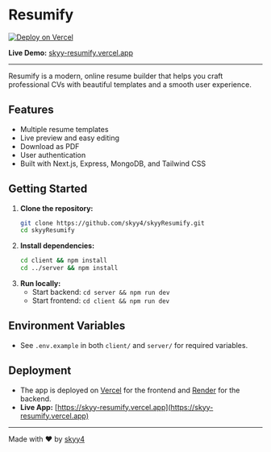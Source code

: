 # Resumify

[![Deploy on Vercel](https://vercel.com/button)](https://skyy-resumify.vercel.app)

**Live Demo:** [skyy-resumify.vercel.app](https://skyy-resumify.vercel.app)

---

Resumify is a modern, online resume builder that helps you craft professional CVs with beautiful templates and a smooth user experience.

## Features
- Multiple resume templates
- Live preview and easy editing
- Download as PDF
- User authentication
- Built with Next.js, Express, MongoDB, and Tailwind CSS

## Getting Started

1. **Clone the repository:**
   ```sh
   git clone https://github.com/skyy4/skyyResumify.git
   cd skyyResumify
   ```
2. **Install dependencies:**
   ```sh
   cd client && npm install
   cd ../server && npm install
   ```
3. **Run locally:**
   - Start backend: `cd server && npm run dev`
   - Start frontend: `cd client && npm run dev`

## Environment Variables
- See `.env.example` in both `client/` and `server/` for required variables.

## Deployment
- The app is deployed on [Vercel](https://vercel.com/) for the frontend and [Render](https://render.com/) for the backend.
- **Live App:** [https://skyy-resumify.vercel.app](https://skyy-resumify.vercel.app)

---

Made with ❤️ by [skyy4](https://github.com/skyy4) 